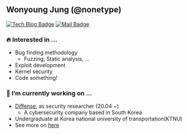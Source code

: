 ## Wonyoung Jung (@nonetype)

[![Tech Blog Badge](https://img.shields.io/badge/-Tech%20blog-black?style=flat-square&logo=github&link=https://nonetype.github.io/)](https://nonetype.github.io/)
[![Mail Badge](https://img.shields.io/badge/-Contact-black?style=flat-square&logo=Minutemailer)](mailto:exploit@kakao.com)
<!--[![Hits](https://hits.seeyoufarm.com/api/count/incr/badge.svg?url=https%3A%2F%2Fgithub.com%2Fnonetype&count_bg=%233D69C8&title_bg=%23555555&icon=github.svg&icon_color=%23E7E7E7&title=hits&edge_flat=true)](https://hits.seeyoufarm.com)-->

### 🔥 Interested in ...
- Bug finding methodology
  - Fuzzing, Static analysis, ...
- Exploit development
- Kernel security
- Code something!

### 🔭 I’m currently working on ...
- [Diffense](https://diffense.com/), as security researcher (20.04 ~)
  - A cybersecurity company based in South Korea
- Undergraduate at Korea national university of transportation(KTNU)
- See more on [here](https://nonetype.kr/about/)


<!--[![nonetype's github stats](https://github-readme-stats.vercel.app/api?username=nonetype)](https://github.com/anuraghazra/github-readme-stats)-->
<!--[![Solved.ac](http://mazassumnida.wtf/api/v2/generate_badge?boj=nonetype)](https://solved.ac/nonetype)-->
